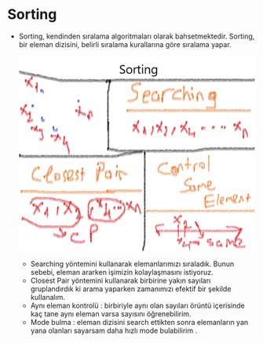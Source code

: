 # Sorting

- Sorting, kendinden sıralama algoritmaları olarak bahsetmektedir. Sorting, bir eleman dizisini, belirli sıralama kurallarına göre sıralama yapar.

    ![Sorting-ilk-bakış](figures/sorting.png)
    - Searching yöntemini kullanarak elemanlarımızı sıraladık. Bunun sebebi, eleman ararken işimizin kolaylaşmasını istiyoruz.
    - Closest Pair yöntemini kullanarak birbirine yakın sayıları gruplandırdık ki arama yaparken zamanımızı efektif bir şekilde kullanalım.
    - Aynı eleman kontrolü : birbiriyle aynı olan sayıları örüntü içerisinde kaç tane aynı eleman varsa sayısını öğrenebilirim. 
    - Mode bulma : eleman dizisini search ettikten sonra elemanların yan yana olanları sayarsam daha hızlı mode bulabilirim .
